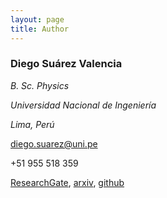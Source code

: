 ```yaml
---
layout: page
title: Author
---
```

### Diego Suárez Valencia
*B. Sc. Physics*

*Universidad Nacional de Ingeniería*

*Lima, Perú*

diego.suarez@uni.pe

+51 955 518 359

[ResearchGate]([https://www.researchgate.net/profile/Diego_Suarez_Valencia](https://www.researchgate.net/profile/Diego_Suarez_Valencia)), [arxiv]([https://arxiv.org/search/hep-th?searchtype=author&query=Suarez%2C+D](https://arxiv.org/search/hep-th?searchtype=author&query=Suarez%2C+D)), [github]([https://github.com/dszv](https://github.com/dszv))
<!--stackedit_data:
eyJoaXN0b3J5IjpbMTM3NDM2OTQyNywtOTMzNzEzNTEyLC00NT
c0ODUzOTldfQ==
-->